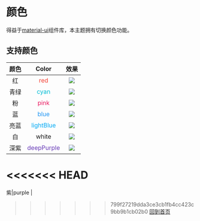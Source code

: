 # 颜色

得益于[material-ui](http://www.material-ui.com)组件库，本主题拥有切换颜色功能。

## 支持颜色
| 颜色       | Color      | 效果       |
|:---------:|:---------:|:----------:|
红| <span style="color:#F44336">red</span> | ![](https://img.shields.io/badge/color-red-F44336.svg)
青绿|<span style="color:#00BCD4">cyan</span> | ![](https://img.shields.io/badge/color-cyan-00BCD4.svg)
粉|<span style="color:#E91E63">pink</span>  | ![](https://img.shields.io/badge/color-pink-E91E63.svg)
蓝|<span style="color:#2196F3">blue</span> | ![](https://img.shields.io/badge/color-blue-2196F3.svg)
亮蓝|<span style="color:#03A9F4">lightBlue</span> | ![](https://img.shields.io/badge/color-lightBlue-03A9F4.svg)
白|<span style="color:#f1f3f4,background-color:#000">white</span> | ![](https://img.shields.io/badge/color-white-f1f3f4.svg)
深紫|<span style="color:#673AB7">deepPurple</span> | ![](https://img.shields.io/badge/color-deepPurple-673AB7.svg)
<<<<<<< HEAD
=======
紫|purple |[](https://img.shields.io/badge/color-Purple-9C27B0.svg)

>>>>>>> 799f27219dda3ce3cb1fb4cc423c9bb9b1cb02b0
[回到首页](./README.md)